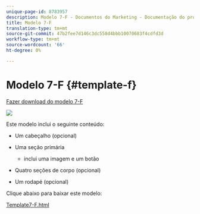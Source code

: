 ```yaml
---
unique-page-id: 8783957
description: Modelo 7-F - Documentos do Marketing - Documentação do produto
title: Modelo 7-F
translation-type: tm+mt
source-git-commit: 47b2fee7d146c3dc558d4bbb10070683f4cdfd3d
workflow-type: tm+mt
source-wordcount: '66'
ht-degree: 0%

---
```



# Modelo 7-F {#template-f}

[Fazer download do modelo 7-F](http://docs.marketo.com/download/attachments/8783957/template-7f.html?version=1&amp;modificationdate=1437693477000&amp;api=v2)

![](assets/image2015-7-29-14-3a52-3a10.png)

Este modelo inclui o seguinte conteúdo:

* Um cabeçalho (opcional)
* Uma seção primária

   * inclui uma imagem e um botão

* Quatro seções de corpo (opcional)
* Um rodapé (opcional)

Clique abaixo para baixar este modelo:

[Template7-F.html](http://docs.marketo.com/download/attachments/8783957/template-7f.html?version=1&amp;modificationdate=1437693477000&amp;api=v2)
